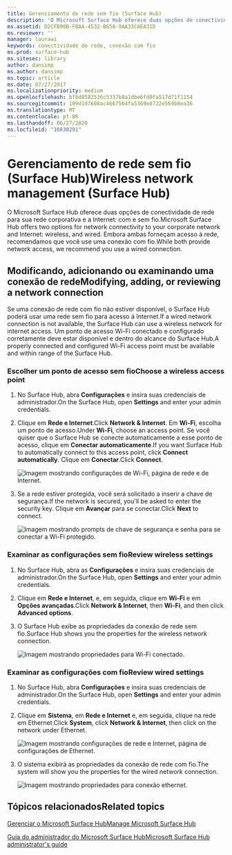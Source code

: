 ```yaml
---
title: Gerenciamento de rede sem fio (Surface Hub)
description: 'O Microsoft Surface Hub oferece duas opções de conectividade de rede para sua rede corporativa e a Internet: com e sem fio. Embora ambas forneçam acesso à rede, recomendamos que você use uma conexão com fio.'
ms.assetid: D2CFB90B-FBAA-4532-B658-9AA33CAEA31D
ms.reviewer: ''
manager: laurawi
keywords: conectividade de rede, conexão com fio
ms.prod: surface-hub
ms.sitesec: library
author: dansimp
ms.author: dansimp
ms.topic: article
ms.date: 07/27/2017
ms.localizationpriority: medium
ms.openlocfilehash: bfbd8582536c5337b8a1dbe6fd0fa517d71f1154
ms.sourcegitcommit: 109d1d7608ac4667564fa5369e8722e569b8ea36
ms.translationtype: MT
ms.contentlocale: pt-BR
ms.lasthandoff: 06/27/2020
ms.locfileid: "10830291"
---
```

# <span data-ttu-id="d1db6-105">Gerenciamento de rede sem fio (Surface Hub)</span><span class="sxs-lookup"><span data-stu-id="d1db6-105">Wireless network management (Surface Hub)</span></span>


<span data-ttu-id="d1db6-106">O Microsoft Surface Hub oferece duas opções de conectividade de rede para sua rede corporativa e a Internet: com e sem fio.</span><span class="sxs-lookup"><span data-stu-id="d1db6-106">Microsoft Surface Hub offers two options for network connectivity to your corporate network and Internet: wireless, and wired.</span></span> <span data-ttu-id="d1db6-107">Embora ambas forneçam acesso à rede, recomendamos que você use uma conexão com fio.</span><span class="sxs-lookup"><span data-stu-id="d1db6-107">While both provide network access, we recommend you use a wired connection.</span></span>

## <span data-ttu-id="d1db6-108">Modificando, adicionando ou examinando uma conexão de rede</span><span class="sxs-lookup"><span data-stu-id="d1db6-108">Modifying, adding, or reviewing a network connection</span></span>


<span data-ttu-id="d1db6-109">Se uma conexão de rede com fio não estiver disponível, o Surface Hub poderá usar uma rede sem fio para acesso à Internet.</span><span class="sxs-lookup"><span data-stu-id="d1db6-109">If a wired network connection is not available, the Surface Hub can use a wireless network for internet access.</span></span> <span data-ttu-id="d1db6-110">Um ponto de acesso Wi-Fi conectado e configurado corretamente deve estar disponível e dentro do alcance do Surface Hub.</span><span class="sxs-lookup"><span data-stu-id="d1db6-110">A properly connected and configured Wi-Fi access point must be available and within range of the Surface Hub.</span></span>

### <span data-ttu-id="d1db6-111">Escolher um ponto de acesso sem fio</span><span class="sxs-lookup"><span data-stu-id="d1db6-111">Choose a wireless access point</span></span>

1.  <span data-ttu-id="d1db6-112">No Surface Hub, abra **Configurações** e insira suas credenciais de administrador.</span><span class="sxs-lookup"><span data-stu-id="d1db6-112">On the Surface Hub, open **Settings** and enter your admin credentials.</span></span>
2.  <span data-ttu-id="d1db6-113">Clique em **Rede e Internet**.</span><span class="sxs-lookup"><span data-stu-id="d1db6-113">Click **Network & Internet**.</span></span> <span data-ttu-id="d1db6-114">Em **Wi-Fi**, escolha um ponto de acesso.</span><span class="sxs-lookup"><span data-stu-id="d1db6-114">Under **Wi-Fi**, choose an access point.</span></span> <span data-ttu-id="d1db6-115">Se você quiser que o Surface Hub se conecte automaticamente a esse ponto de acesso, clique em **Conectar automaticamente**.</span><span class="sxs-lookup"><span data-stu-id="d1db6-115">If you want Surface Hub to automatically connect to this access point, click **Connect automatically**.</span></span> <span data-ttu-id="d1db6-116">Clique em **Conectar**.</span><span class="sxs-lookup"><span data-stu-id="d1db6-116">Click **Connect**.</span></span>

    ![Imagem mostrando configurações de Wi-Fi, página de rede e de Internet.](images/networkmgtwireless-01.png)

3.  <span data-ttu-id="d1db6-118">Se a rede estiver protegida, você será solicitado a inserir a chave de segurança.</span><span class="sxs-lookup"><span data-stu-id="d1db6-118">If the network is secured, you'll be asked to enter the security key.</span></span> <span data-ttu-id="d1db6-119">Clique em **Avançar** para se conectar.</span><span class="sxs-lookup"><span data-stu-id="d1db6-119">Click **Next** to connect.</span></span>

    ![Imagem mostrando prompts de chave de segurança e senha para se conectar a Wi-Fi protegido.](images/networkmgtwireless-02.png)

### <span data-ttu-id="d1db6-121">Examinar as configurações sem fio</span><span class="sxs-lookup"><span data-stu-id="d1db6-121">Review wireless settings</span></span>

1.  <span data-ttu-id="d1db6-122">No Surface Hub, abra as **Configurações** e insira suas credenciais de administrador.</span><span class="sxs-lookup"><span data-stu-id="d1db6-122">On the Surface Hub, open **Settings** and enter your admin credentials.</span></span>
2.  <span data-ttu-id="d1db6-123">Clique em **Rede e Internet**, e, em seguida, clique em **Wi-Fi** e em **Opções avançadas**.</span><span class="sxs-lookup"><span data-stu-id="d1db6-123">Click **Network & Internet**, then **Wi-Fi**, and then click **Advanced options**.</span></span>
3.  <span data-ttu-id="d1db6-124">O Surface Hub exibe as propriedades da conexão de rede sem fio.</span><span class="sxs-lookup"><span data-stu-id="d1db6-124">Surface Hub shows you the properties for the wireless network connection.</span></span>

    ![Imagem mostrando propriedades para Wi-Fi conectado.](images/networkmgtwireless-04.png)

### <span data-ttu-id="d1db6-126">Examinar as configurações com fio</span><span class="sxs-lookup"><span data-stu-id="d1db6-126">Review wired settings</span></span>

1.  <span data-ttu-id="d1db6-127">No Surface Hub, abra **Configurações** e insira suas credenciais de administrador.</span><span class="sxs-lookup"><span data-stu-id="d1db6-127">On the Surface Hub, open **Settings** and enter your admin credentials.</span></span>
2.  <span data-ttu-id="d1db6-128">Clique em **Sistema**, em **Rede e Internet** e, em seguida, clique na rede em Ethernet.</span><span class="sxs-lookup"><span data-stu-id="d1db6-128">Click **System**, click **Network & Internet**, then click on the network under Ethernet.</span></span>

    ![Imagem mostrando configurações de rede e Internet, página de configurações de Ethernet.](images/networkmgtwired-01.png)

3.  <span data-ttu-id="d1db6-130">O sistema exibirá as propriedades da conexão de rede com fio.</span><span class="sxs-lookup"><span data-stu-id="d1db6-130">The system will show you the properties for the wired network connection.</span></span>

    ![Imagem mostrando propriedades para conexão ethernet.](images/networkmgtwired-02.png)

## <span data-ttu-id="d1db6-132">Tópicos relacionados</span><span class="sxs-lookup"><span data-stu-id="d1db6-132">Related topics</span></span>


[<span data-ttu-id="d1db6-133">Gerenciar o Microsoft Surface Hub</span><span class="sxs-lookup"><span data-stu-id="d1db6-133">Manage Microsoft Surface Hub</span></span>](manage-surface-hub.md)

[<span data-ttu-id="d1db6-134">Guia do administrador do Microsoft Surface Hub</span><span class="sxs-lookup"><span data-stu-id="d1db6-134">Microsoft Surface Hub administrator's guide</span></span>](surface-hub-administrators-guide.md)

 

 





